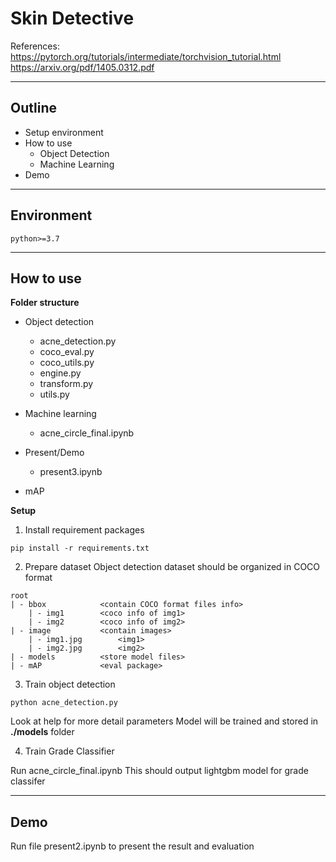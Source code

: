 # Skin Detective

References:
https://pytorch.org/tutorials/intermediate/torchvision_tutorial.html
https://arxiv.org/pdf/1405.0312.pdf


--- 
## Outline

- Setup environment
- How to use
  - Object Detection
  - Machine Learning
- Demo

--- 

## Environment

```
python>=3.7
```

---
## How to use

**Folder structure** 


- Object detection

  - acne_detection.py
  - coco_eval.py
  - coco_utils.py
  - engine.py
  - transform.py
  - utils.py

- Machine learning
  - acne_circle_final.ipynb

- Present/Demo
  - present3.ipynb

- mAP


**Setup**

1. Install requirement packages
```
pip install -r requirements.txt
```

2. Prepare dataset
Object detection dataset should be organized in COCO format
```
root
| - bbox			<contain COCO format files info>
   	| - img1		<coco info of img1>
   	| - img2		<coco info of img2>
| - image			<contain images>
	| - img1.jpg		<img1>
   	| - img2.jpg		<img2>
| - models			<store model files>
| - mAP				<eval package>
```	


3. Train object detection
```
python acne_detection.py
```
Look at help for more detail parameters
Model will be trained and stored in **./models** folder

4. Train Grade Classifier

Run acne_circle_final.ipynb
This should output lightgbm model for grade classifer

---

## Demo

Run file present2.ipynb to present the result and evaluation